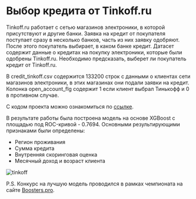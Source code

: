 # Выбор кредита от Tinkoff.ru

Tinkoff.ru работает с сетью магазинов электроники, в которой присутствуют и другие банки. Заявка на кредит от покупателя поступает сразу в несколько банков, часть из них заявку одобряют. После этого покупатель выбирает, в каком банке кредит. Датасет содержит данные о кредитах на покупку электроники, которые были одобрены Tinkoff.ru. Необходимо предсказать, выберет ли покупатель кредит от Tinkoff.ru.

В credit_tinkoff.csv содержится 133200 строк с данными о клиентах сети магазинов электроники, в этих магазинах они подали заявки на кредит. Колонка open_account_flg содержит 1 если клиент выбрал Тинькофф и 0 в противном случае.

С кодом проекта можно ознакомиться по [ссылке](/boost_tinkoff.ipynb).

В результате работы была построена модель на основе XGBoost с площадью под ROC-кривой - 0.7694. Основными результирующими признаками были определены:
- Регион проживания
- Сумма кредита
- Внутренняя скоринговая оценка
- Месячный доход и возраст клиента

 ![tinkoff](https://github.com/user-attachments/assets/6fc7f65b-f08c-410a-8344-51b75d32ef5e)

P.S. Конкурс на лучшую модель проводился в рамках чемпионата на сайте [Boosters.pro](https://boosters.pro/championship/tinkoff1/overview).
